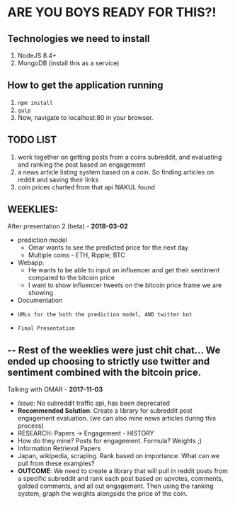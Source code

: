# ARE YOU BOYS READY FOR THIS?!

## Technologies we need to install

1. NodeJS 8.4+
2. MongoDB (install this as a service)

## How to get the application running

1. `npm install`
2. `gulp`
3. Now, navigate to localhost:80 in your browser.

## TODO LIST
1. work together on getting posts from a coins subreddit, and evaluating and ranking the post based on engagement
2. a news article listing system based on a coin. So finding articles on reddit and saving their links
3. coin prices charted from that api NAKUL found

## WEEKLIES:

After presentation 2 (beta) - <strong>2018-03-02</strong>
* prediction model
     * Omar wants to see the predicted price for the next day
     * Multiple coins - ETH, Ripple, BTC
* Webapp:
     * He wants to be able to input an influencer and get their sentiment compared to the bitcoin price
     * I want to show influencer tweets on the bitcoin price frame we are showing
* Documentation
*     UMLs for the both the prediction model, AND twitter bot
*     Final Presentation 

--
Rest of the weeklies were just chit chat...
We ended up choosing to strictly use twitter and sentiment combined with the bitcoin price.
--

Talking with OMAR - <strong>2017-11-03</strong>
* <em>Issue</em>: No subreddit traffic api, has been deprecated
* <strong>Recommended Solution</strong>: Create a library for subreddit post engagement evaluation. (we can also mine news articles during this process)
* RESEARCH: Papers -> Engagement - HISTORY
* How do they mine? Posts for engagement. Formula? Weights ;)
* Information Retrieval Papers
* Japan, wikipedia, scraping. Rank based on importance. What can we pull from these examples?
* <strong>OUTCOME</strong>: We need to create a library that will pull in reddit posts from a specific subreddit and rank each post based on upvotes, comments, golded comments, and all out engagement. Then using the ranking system, graph the weights alongside the price of the coin.

